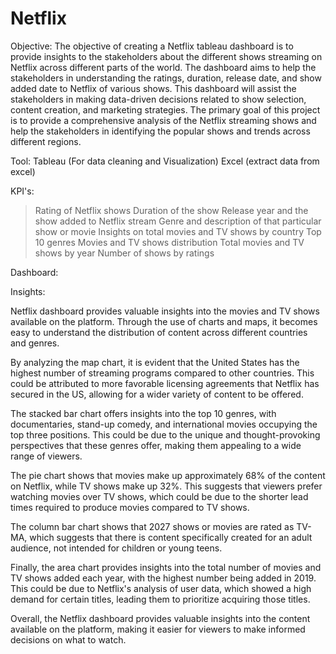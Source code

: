 # Netflix

Objective:
The objective of creating a Netflix tableau dashboard is to provide insights to the stakeholders about the different shows streaming on Netflix across different parts of the world. The dashboard aims to help the stakeholders in understanding the ratings, duration, release date, and show added date to Netflix of various shows. This dashboard will assist the stakeholders in making data-driven decisions related to show selection, content creation, and marketing strategies. The primary goal of this project is to provide a comprehensive analysis of the Netflix streaming shows and help the stakeholders in identifying the popular shows and trends across different regions.

Tool: Tableau (For data cleaning and Visualization)
	Excel (extract data from excel)

KPI's:
>Rating of Netflix shows
>Duration of the show
>Release year and the show added to Netflix stream
>Genre and description of that particular show or movie
>Insights on total movies and TV shows by country
>Top 10 genres
>Movies and TV shows distribution
>Total movies and TV shows by year
>Number of shows by ratings

Dashboard:
 
Insights:

Netflix dashboard provides valuable insights into the movies and TV shows available on the platform. Through the use of charts and maps, it becomes easy to understand the distribution of content across different countries and genres.

By analyzing the map chart, it is evident that the United States has the highest number of streaming programs compared to other countries. This could be attributed to more favorable licensing agreements that Netflix has secured in the US, allowing for a wider variety of content to be offered.

The stacked bar chart offers insights into the top 10 genres, with documentaries, stand-up comedy, and international movies occupying the top three positions. This could be due to the unique and thought-provoking perspectives that these genres offer, making them appealing to a wide range of viewers.

The pie chart shows that movies make up approximately 68% of the content on Netflix, while TV shows make up 32%. This suggests that viewers prefer watching movies over TV shows, which could be due to the shorter lead times required to produce movies compared to TV shows.

The column bar chart shows that 2027 shows or movies are rated as TV-MA, which suggests that there is content specifically created for an adult audience, not intended for children or young teens.

Finally, the area chart provides insights into the total number of movies and TV shows added each year, with the highest number being added in 2019. This could be due to Netflix's analysis of user data, which showed a high demand for certain titles, leading them to prioritize acquiring those titles.

Overall, the Netflix dashboard provides valuable insights into the content available on the platform, making it easier for viewers to make informed decisions on what to watch.
